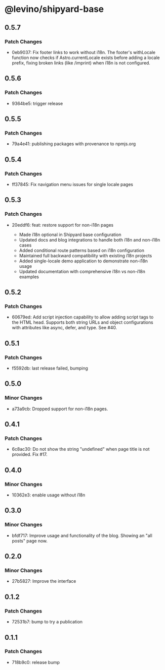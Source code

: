 # @levino/shipyard-base

## 0.5.7

### Patch Changes

- 0eb9037: Fix footer links to work without i18n. The footer's withLocale function now checks if Astro.currentLocale exists before adding a locale prefix, fixing broken links (like /imprint) when i18n is not configured.

## 0.5.6

### Patch Changes

- 9364be5: trigger release

## 0.5.5

### Patch Changes

- 79a4e41: publishing packages with provenance to npmjs.org

## 0.5.4

### Patch Changes

- ff37845: Fix navigation menu issues for single locale pages

## 0.5.3

### Patch Changes

- 20eddf6: feat: restore support for non-i18n pages

  - Made i18n optional in Shipyard base configuration
  - Updated docs and blog integrations to handle both i18n and non-i18n cases
  - Added conditional route patterns based on i18n configuration
  - Maintained full backward compatibility with existing i18n projects
  - Added single-locale demo application to demonstrate non-i18n usage
  - Updated documentation with comprehensive i18n vs non-i18n examples

## 0.5.2

### Patch Changes

- 60679ed: Add script injection capability to allow adding script tags to the HTML head. Supports both string URLs and object configurations with attributes like async, defer, and type. See #40.

## 0.5.1

### Patch Changes

- f5592db: last release failed, bumping

## 0.5.0

### Minor Changes

- a73a9cb: Dropped support for non-i18n pages.

## 0.4.1

### Patch Changes

- 6c8ac30: Do not show the string "undefined" when page title is not provided. Fix #17.

## 0.4.0

### Minor Changes

- 10362e3: enable usage without i18n

## 0.3.0

### Minor Changes

- bfdf717: Improve usage and functionality of the blog. Showing an "all posts" page now.

## 0.2.0

### Minor Changes

- 27b5827: Improve the interface

## 0.1.2

### Patch Changes

- 72531b7: bump to try a publication

## 0.1.1

### Patch Changes

- 718b9c0: release bump
